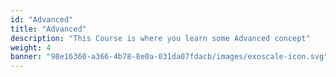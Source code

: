 ```yaml
---
id: "Advanced"
title: "Advanced"
description: "This Course is where you learn some Advanced concept"
weight: 4
banner: "98e16360-a366-4b78-8e0a-031da07fdacb/images/exoscale-icon.svg"
---
```

